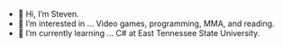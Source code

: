 - 👋 Hi, I’m Steven.
- 👀 I’m interested in ... Video games, programming, MMA, and reading.
- 🌱 I’m currently learning ... C# at East Tennessee State University.
<!---
Womboi/Womboi is a ✨ special ✨ repository because its `README.md` (this file) appears on your GitHub profile.
You can click the Preview link to take a look at your changes.
--->
